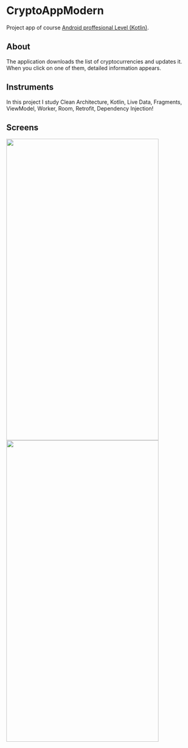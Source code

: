 # CryptoAppModern

Project app of course [Android proffesional Level (Kotlin)](https://stepik.org/course/117314/info).

## About
The application downloads the list of cryptocurrencies and updates it. When you click on one of them, detailed information appears.

## Instruments
In this project I study Clean Architecture, Kotlin, Live Data, Fragments, ViewModel, Worker, Room, Retrofit, Dependency Injection!

## Screens
<img src="https://user-images.githubusercontent.com/43324144/225103747-18974a9c-f31a-4652-9873-f95e7aef9af8.png" width="400" height="790">
<img src="https://user-images.githubusercontent.com/43324144/225103990-e0f18ace-c774-4e3b-9759-79aae1159fdc.png" width="400" height="790">
